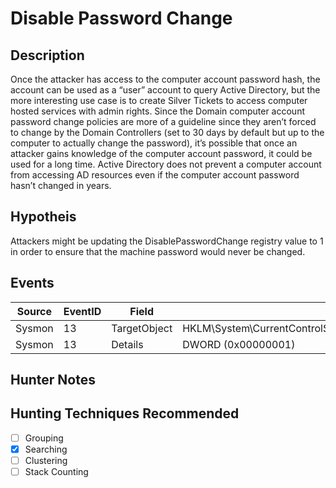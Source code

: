 # Disable Password Change
## Description
Once the attacker has access to the computer account password hash, the account can be used as a “user” account to query Active Directory, but the more interesting use case is to create Silver Tickets to access computer hosted services with admin rights. Since the Domain computer account password change policies are more of a guideline since they aren’t forced to change by the Domain Controllers (set to 30 days by default but up to the computer to actually change the password), it’s possible that once an attacker gains knowledge of the computer account password, it could be used for a long time. Active Directory does not prevent a computer account from accessing AD resources even if the computer account password hasn’t changed in years.

## Hypotheis
Attackers might be updating the DisablePasswordChange registry value to 1 in order to ensure that the machine password would never be changed.

## Events

| Source | EventID | Field | Details | Reference | 
|--------|---------|-------|--------|-----------| 
| Sysmon | 13 | TargetObject | HKLM\System\CurrentControlSet\services\Netlogon\Parameters\DisablePasswordChange | Cyb3Ward0g |
| Sysmon | 13 | Details | DWORD (0x00000001) | Cyb3Ward0g |

## Hunter Notes


## Hunting Techniques Recommended

- [ ] Grouping
- [x] Searching
- [ ] Clustering
- [ ] Stack Counting
